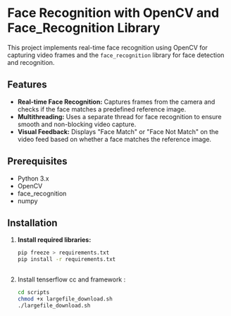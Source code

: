 # Face Recognition with OpenCV and Face_Recognition Library

This project implements real-time face recognition using OpenCV for capturing video frames and the `face_recognition` library for face detection and recognition.

## Features

- **Real-time Face Recognition:** Captures frames from the camera and checks if the face matches a predefined reference image.
- **Multithreading:** Uses a separate thread for face recognition to ensure smooth and non-blocking video capture.
- **Visual Feedback:** Displays "Face Match" or "Face Not Match" on the video feed based on whether a face matches the reference image.

## Prerequisites

- Python 3.x
- OpenCV
- face_recognition
- numpy

## Installation

1. **Install required libraries:**

   ```bash
   pip freeze > requirements.txt
   pip install -r requirements.txt
 
   
2. Install tenserflow cc and framework :
   ```bash
   cd scripts
   chmod +x largefile_download.sh
   ./largefile_download.sh





